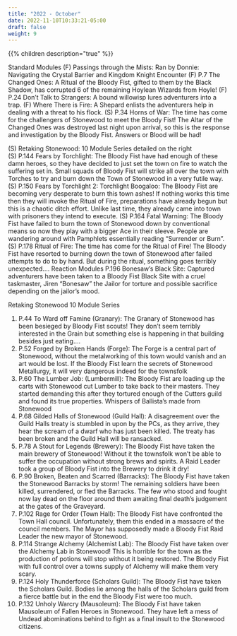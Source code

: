 ```yaml
---
title: "2022 - October"
date: 2022-11-10T10:33:21-05:00
draft: false
weight: 9
---
```


{{% children description="true" %}}



Standard Modules 
(F) Passings through the Mists: Ran by Donnie: Navigating the Crystal Barrier and Kingdom Knight Encounter
(F) P.7 The Changed Ones: A Ritual of the Bloody Fist, gifted to them by the Black Shadow, has corrupted 6 of the remaining Hoylean Wizards from Hoyle!
(F) P.24 Don’t Talk to Strangers: A bound willowisp lures adventurers into a trap.
(F) Where There is Fire: A Shepard enlists the adventurers help in dealing with a threat to his flock. 
(S) P.34 Horns of War: The time has come for the challengers of Stonewood to meet the Bloody Fist! The Altar of the Changed Ones was destroyed last night upon arrival, so this is the response and investigation by the Bloody Fist. Answers or Blood will be had!

(S) Retaking Stonewood: 10 Module Series detailed on the right  
(S) P.144 Fears by Torchlight: The Bloody Fist have had enough of these damn heroes, so they have decided to just set the town on fire to watch the suffering set in. Small squads of Bloody Fist will strike all over the town with Torches to try and burn down the Town of Stonewood in a very futile way.
(S) P.150 Fears by Torchlight 2: Torchlight Boogaloo: The Bloody Fist are becoming very desperate to burn this town ashes! If nothing works this time then they will invoke the Ritual of Fire, preparations have already begun but this is a chaotic ditch effort. Unlike last time, they already came into town with prisoners they intend to execute.
(S) P.164 Fatal Warning: The Bloody Fist have failed to burn the town of Stonewood down by conventional means so now they play with a bigger Ace in their sleeve. People are wandering around with Pamphlets essentially reading “Surrender or Burn”.
(S) P.178 Ritual of Fire: The time has come for the Ritual of Fire! The Bloody Fist have resorted to burning down the town of Stonewood after failed attempts to do to by hand. But during the ritual, something goes terribly unexpected….
Reaction Modules
P.196 Bonesaw’s Black Site: Captured adventurers have been taken to a Bloody Fist Black Site with a cruel taskmaster, Jiren “Bonesaw” the Jailor for torture and possible sacrifice depending on the jailor’s mood.

Retaking Stonewood 10 Module Series
1. P.44 To Ward off Famine (Granary): The Granary of Stonewood has been besieged by Bloody Fist scouts! They don’t seem terribly interested in the Grain but something else is happening in that building besides just eating….
2. P.52 Forged by Broken Hands (Forge): The Forge is a central part of Stonewood, without the metalworking of this town would vanish and an art would be lost. If the Bloody Fist learn the secrets of Stonewood Metallurgy, it will very dangerous indeed for the townsfolk
3. P.60 The Lumber Job: (Lumbermill): The Bloody Fist are loading up the carts with Stonewood cut Lumber to take back to their masters. They started demanding this after they tortured enough of the Cutters guild and found its true properties. Whispers of Ballista’s made from Stonewood
4. P.68 Gilded Halls of Stonewood (Guild Hall): A disagreement over the Guild Halls treaty is stumbled in upon by the PCs, as they arrive, they hear the scream of a dwarf who has just been killed. The treaty has been broken and the Guild Hall will be ransacked.
5. P.78 A Stout for Legends (Brewery): The Bloody Fist have taken the main brewery of Stonewood! Without it the townsfolk won’t be able to suffer the occupation without strong brews and spirits. A Raid Leader took a group of Bloody Fist into the Brewery to drink it dry!
6. P.90 Broken, Beaten and Scarred (Barracks): The Bloody Fist have taken the Stonewood Barracks by storm! The remaining soldiers have been killed, surrendered, or fled the Barracks. The few who stood and fought now lay dead on the floor around them awaiting final death’s judgement at the gates of the Graveyard.
7. P.102 Rage for Order (Town Hall): The Bloody Fist have confronted the Town Hall council. Unfortunately, them this ended in a massacre of the council members. The Mayor has supposedly made a Bloody Fist Raid Leader the new mayor of Stonewood.
8. P.114 Strange Alchemy (Alchemist Lab): The Bloody Fist have taken over the Alchemy Lab in Stonewood! This is horrible for the town as the production of potions will stop without it being restored. The Bloody Fist with full control over a towns supply of Alchemy will make them very scary.
9. P.124 Holy Thunderforce (Scholars Guild): The Bloody Fist have taken the Scholars Guild. Bodies lie among the halls of the Scholars guild from a fierce battle but in the end the Bloody Fist were too much.
10. P.132 Unholy Warcry (Mausoleum): The Bloody Fist have taken Mausoleum of Fallen Heroes in Stonewood. They have left a mess of Undead abominations behind to fight as a final insult to the Stonewood citizens.

